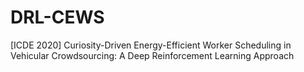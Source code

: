 # DRL-CEWS
[ICDE 2020] Curiosity-Driven Energy-Efficient Worker Scheduling in Vehicular Crowdsourcing: A Deep Reinforcement Learning Approach
